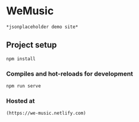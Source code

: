 # WeMusic
	*jsonplaceholder demo site*

## Project setup
```
npm install
```

### Compiles and hot-reloads for development
```
npm run serve
```

### Hosted at
```
(https://we-music.netlify.com)
```
